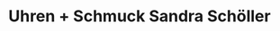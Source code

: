 ---
title: "Uhren + Schmuck Sandra Schöller"
url: /strasshof-an-der-nordbahn/uhren-schmuck-sandra-schoeller/
shop: Uhren
---
